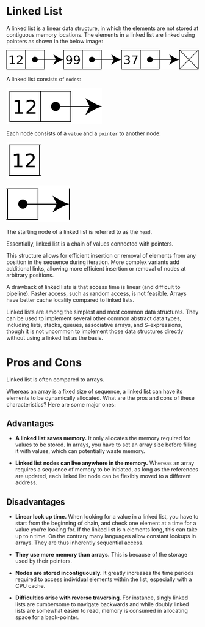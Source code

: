 # Linked List

A linked list is a linear data structure, in which the elements are not
stored at contiguous memory locations. The elements in a linked list are
linked using pointers as shown in the below image:

![binary tree](../../res/img/linked-list/linked-list.png)

A linked list consists of `nodes`:

![binary tree](../../res/img/linked-list/linked-list-node.png)

Each node consists of a `value` and a `pointer` to another node:

![binary tree](../../res/img/linked-list/linked-list-node-value.png)

![binary tree](../../res/img/linked-list/linked-list-node-pointer.png)

The starting node of a linked list is referred to as the `head`.

Essentially, linked list is a chain of values connected with pointers.

This structure allows for efficient insertion or removal of elements
from any position in the sequence during iteration. More complex
variants add additional links, allowing more efficient insertion or
removal of nodes at arbitrary positions.

A drawback of linked lists is that access time is linear (and difficult
to pipeline). Faster access, such as random access, is not feasible.
Arrays have better cache locality compared to linked lists.

Linked lists are among the simplest and most common data structures.
They can be used to implement several other common abstract data types,
including lists, stacks, queues, associative arrays, and S-expressions,
though it is not uncommon to implement those data structures directly
without using a linked list as the basis.


# Pros and Cons
Linked list is often compared to arrays.

Whereas an array is a fixed size of sequence, a linked list can have its
elements to be dynamically allocated. What are the pros and cons of
these characteristics? Here are some major ones:

## Advantages
- **A linked list saves memory.** It only allocates the memory required
for values to be stored. In arrays, you have to set an array size before
filling it with values, which can potentially waste memory.

- **Linked list nodes can live anywhere in the memory.** Whereas an
array requires a sequence of memory to be initiated, as long as the
references are updated, each linked list node can be flexibly moved to a
different address.

## Disadvantages
- **Linear look up time.** When looking for a value in a linked list,
you have to start from the beginning of chain, and check one element at
a time for a value you’re looking for. If the linked list is n elements
long, this can take up to n time. On the contrary many languages allow
constant lookups in arrays. They are thus inherently sequential access.

- **They use more memory than arrays.** This is because of the storage used by
their pointers.

- **Nodes are stored incontiguously.** It greatly increases the time
periods required to access individual elements within the list,
especially with a CPU cache.

- **Difficulties arise with reverse traversing**. For instance, singly
linked lists are cumbersome to navigate backwards and while doubly
linked lists are somewhat easier to read, memory is consumed in
allocating space for a back-pointer.
